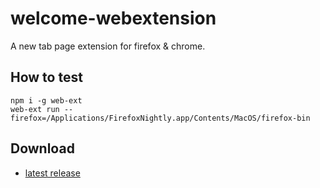 # welcome-webextension
A new tab page extension for firefox & chrome.

## How to test
```shell
npm i -g web-ext
web-ext run --firefox=/Applications/FirefoxNightly.app/Contents/MacOS/firefox-bin
```

## Download
- [latest release](https://github.com/Toinane/welcome-webextension/releases)
